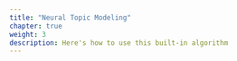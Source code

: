 ```yaml
---
title: "Neural Topic Modeling"
chapter: true
weight: 3
description: Here's how to use this built-in algorithm
---
```



